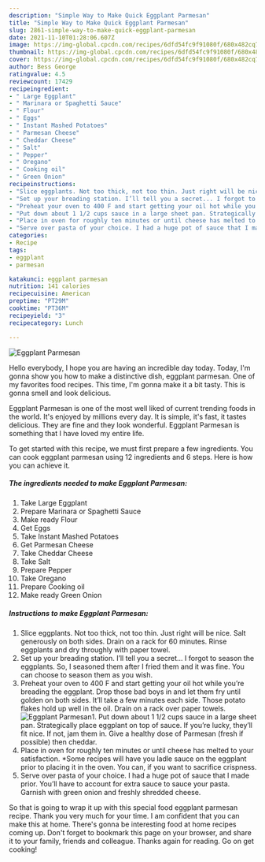 ```yaml
---
description: "Simple Way to Make Quick Eggplant Parmesan"
title: "Simple Way to Make Quick Eggplant Parmesan"
slug: 2861-simple-way-to-make-quick-eggplant-parmesan
date: 2021-11-10T01:28:06.607Z
image: https://img-global.cpcdn.com/recipes/6dfd54fc9f91080f/680x482cq70/eggplant-parmesan-recipe-main-photo.jpg
thumbnail: https://img-global.cpcdn.com/recipes/6dfd54fc9f91080f/680x482cq70/eggplant-parmesan-recipe-main-photo.jpg
cover: https://img-global.cpcdn.com/recipes/6dfd54fc9f91080f/680x482cq70/eggplant-parmesan-recipe-main-photo.jpg
author: Bess George
ratingvalue: 4.5
reviewcount: 17429
recipeingredient:
- " Large Eggplant"
- " Marinara or Spaghetti Sauce"
- " Flour"
- " Eggs"
- " Instant Mashed Potatoes"
- " Parmesan Cheese"
- " Cheddar Cheese"
- " Salt"
- " Pepper"
- " Oregano"
- " Cooking oil"
- " Green Onion"
recipeinstructions:
- "Slice eggplants. Not too thick, not too thin. Just right will be nice. Salt generously on both sides. Drain on a rack for 60 minutes. Rinse eggplants and dry throughly with paper towel."
- "Set up your breading station. I’ll tell you a secret... I forgot to season the eggplants. So, I seasoned them after I fried them and it was fine. You can choose to season them as you wish."
- "Preheat your oven to 400 F and start getting your oil hot while you’re breading the eggplant. Drop those bad boys in and let them fry until golden on both sides. It’ll take a few minutes each side. Those potato flakes hold up well in the oil. Drain on a rack over paper towels."
- "Put down about 1 1/2 cups sauce in a large sheet pan. Strategically place eggplant on top of sauce. If you’re lucky, they’ll fit nice. If not, jam them in. Give a healthy dose of Parmesan (fresh if possible) then cheddar."
- "Place in oven for roughly ten minutes or until cheese has melted to your satisfaction. *Some recipes will have you ladle sauce on the eggplant prior to placing it in the oven. You can, if you want to sacrifice crispness."
- "Serve over pasta of your choice. I had a huge pot of sauce that I made prior. You’ll have to account for extra sauce to sauce your pasta. Garnish with green onion and freshly shredded cheese."
categories:
- Recipe
tags:
- eggplant
- parmesan

katakunci: eggplant parmesan 
nutrition: 141 calories
recipecuisine: American
preptime: "PT29M"
cooktime: "PT36M"
recipeyield: "3"
recipecategory: Lunch

---
```



![Eggplant Parmesan](https://img-global.cpcdn.com/recipes/6dfd54fc9f91080f/680x482cq70/eggplant-parmesan-recipe-main-photo.jpg)

Hello everybody, I hope you are having an incredible day today. Today, I'm gonna show you how to make a distinctive dish, eggplant parmesan. One of my favorites food recipes. This time, I'm gonna make it a bit tasty. This is gonna smell and look delicious.



Eggplant Parmesan is one of the most well liked of current trending foods in the world. It's enjoyed by millions every day. It is simple, it's fast, it tastes delicious. They are fine and they look wonderful. Eggplant Parmesan is something that I have loved my entire life.


To get started with this recipe, we must first prepare a few ingredients. You can cook eggplant parmesan using 12 ingredients and 6 steps. Here is how you can achieve it.

<!--inarticleads1-->

##### The ingredients needed to make Eggplant Parmesan:

1. Take  Large Eggplant
1. Prepare  Marinara or Spaghetti Sauce
1. Make ready  Flour
1. Get  Eggs
1. Take  Instant Mashed Potatoes
1. Get  Parmesan Cheese
1. Take  Cheddar Cheese
1. Take  Salt
1. Prepare  Pepper
1. Take  Oregano
1. Prepare  Cooking oil
1. Make ready  Green Onion




<!--inarticleads2-->

##### Instructions to make Eggplant Parmesan:

1. Slice eggplants. Not too thick, not too thin. Just right will be nice. Salt generously on both sides. Drain on a rack for 60 minutes. Rinse eggplants and dry throughly with paper towel.
1. Set up your breading station. I’ll tell you a secret... I forgot to season the eggplants. So, I seasoned them after I fried them and it was fine. You can choose to season them as you wish.
1. Preheat your oven to 400 F and start getting your oil hot while you’re breading the eggplant. Drop those bad boys in and let them fry until golden on both sides. It’ll take a few minutes each side. Those potato flakes hold up well in the oil. Drain on a rack over paper towels.
<img src="//assets-global.cpcdn.com/assets/icons/button_play-2c75c40dde080a61004c1f40b05d8f140eaff45d7e9e6481dc71c63d2e7c4909.png" alt="Eggplant Parmesan">1. Put down about 1 1/2 cups sauce in a large sheet pan. Strategically place eggplant on top of sauce. If you’re lucky, they’ll fit nice. If not, jam them in. Give a healthy dose of Parmesan (fresh if possible) then cheddar.
1. Place in oven for roughly ten minutes or until cheese has melted to your satisfaction. *Some recipes will have you ladle sauce on the eggplant prior to placing it in the oven. You can, if you want to sacrifice crispness.
1. Serve over pasta of your choice. I had a huge pot of sauce that I made prior. You’ll have to account for extra sauce to sauce your pasta. Garnish with green onion and freshly shredded cheese.




So that is going to wrap it up with this special food eggplant parmesan recipe. Thank you very much for your time. I am confident that you can make this at home. There's gonna be interesting food at home recipes coming up. Don't forget to bookmark this page on your browser, and share it to your family, friends and colleague. Thanks again for reading. Go on get cooking!
